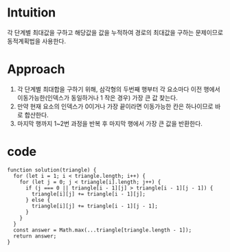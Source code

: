 # Intuition

각 단계별 최대값을 구하고 해당값을 값을 누적하여 경로의 최대값을 구하는 문제이므로 동적계획법을 사용한다.

# Approach

1. 각 단계별 최대합을 구하기 위해, 삼각형의 두번째 행부터 각 요소마다 이전 행에서 이동가능한(인덱스가 동일하거나 1 작은 경우) 가장 큰 값 찾는다.
2. 만약 현재 요소의 인덱스가 0이거나 가장 끝이라면 이동가능한 칸은 하나이므로 바로 합산한다.
3. 마지막 행까지 1~2번 과정을 반복 후 마지막 행에서 가장 큰 값을 반환한다.

# code

```
function solution(triangle) {
  for (let i = 1; i < triangle.length; i++) {
    for (let j = 0; j < triangle[i].length; j++) {
      if (j === 0 || triangle[i - 1][j] > triangle[i - 1][j - 1]) {
        triangle[i][j] += triangle[i - 1][j];
      } else {
        triangle[i][j] += triangle[i - 1][j - 1];
      }
    }
  }
  const answer = Math.max(...triangle[triangle.length - 1]);
  return answer;
}

```
